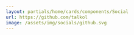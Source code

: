 ```yaml
---
layout: partials/home/cards/components/Social
url: https://github.com/talkol
image: /assets/img/socials/github.svg
---
```

